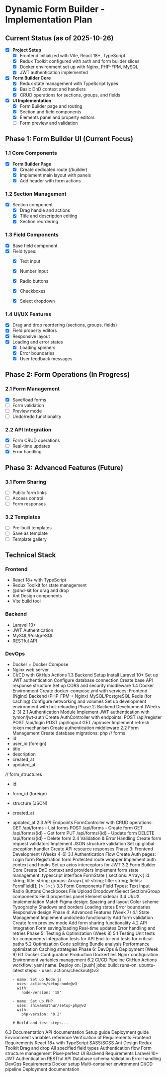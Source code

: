 # Dynamic Form Builder - Implementation Plan

## Current Status (as of 2025-10-26)
- [x] **Project Setup**
  - [x] Frontend initialized with Vite, React 18+, TypeScript
  - [x] Redux Toolkit configured with auth and form builder slices
  - [x] Docker environment set up with Nginx, PHP-FPM, MySQL
  - [x] JWT authentication implemented

- [x] **Form Builder Core**
  - [x] Redux state management with TypeScript types
  - [x] Basic DnD context and handlers
  - [x] CRUD operations for sections, groups, and fields

- [x] **UI Implementation**
  - [x] Form Builder page and routing
  - [x] Section and field components
  - [x] Elements panel and property editors
  - [ ] Form preview and validation

## Phase 1: Form Builder UI (Current Focus)
### 1.1 Core Components
- [x] **Form Builder Page**
  - [x] Create dedicated route (/builder)
  - [x] Implement main layout with panels
  - [x] Add header with form actions

### 1.2 Section Management
- [x] Section component
  - [x] Drag handle and actions
  - [x] Title and description editing
  - [x] Section reordering

### 1.3 Field Components
- [x] Base field component
- [x] Field types:
  - [x] Text input
  - [x] Number input
  - [x] Radio buttons
  - [x] Checkboxes
  - [x] Select dropdown
 

### 1.4 UI/UX Features
- [x] Drag and drop reordering (sections, groups, fields)
- [x] Field property editors
- [x] Responsive layout
- [x] Loading and error states
  - [x] Loading spinners
  - [x] Error boundaries
  - [x] User feedback messages

## Phase 2: Form Operations (In Progress)
### 2.1 Form Management
- [x] Save/load forms
- [ ] Form validation
- [ ] Preview mode
- [ ] Undo/redo functionality

### 2.2 API Integration
- [x] Form CRUD operations
- [ ] Real-time updates
- [x] Error handling

## Phase 3: Advanced Features (Future)
### 3.1 Form Sharing
- [ ] Public form links
- [ ] Access control
- [ ] Form responses

### 3.2 Templates
- [ ] Pre-built templates
- [ ] Save as template
- [ ] Template gallery

## Technical Stack

### Frontend
- React 18+ with TypeScript
- Redux Toolkit for state management
- @dnd-kit for drag and drop
- Ant Design components
- Vite build tool

### Backend
- Laravel 10+
- JWT Authentication
- MySQL/PostgreSQL
- RESTful API

### DevOps
- Docker + Docker Compose
- Nginx web server
- CI/CD with GitHub Actions
1.3 Backend Setup
 Install Laravel 10+
 Set up JWT authentication
 Configure database connection
 Create base API response structure
 Set up CORS and security middleware
1.4 Docker Environment
 Create docker-compose.yml with services:
Frontend (Nginx)
Backend (PHP-FPM + Nginx)
MySQL/PostgreSQL
Redis (for caching)
 Configure networking and volumes
 Set up development environment with hot-reloading
Phase 2: Backend Development (Weeks 2-3)
2.1 Authentication Module
 Implement JWT authentication with tymon/jwt-auth
 Create AuthController with endpoints:
POST /api/register
POST /api/login
POST /api/logout
GET /api/user
 Implement refresh token mechanism
 Create authentication middleware
2.2 Form Management
 Create database migrations:
php
// forms
- id
- user_id (foreign)
- title
- description
- created_at
- updated_at

// form_structures
- id
- form_id (foreign)
- structure (JSON)
- created_at
- updated_at
2.3 API Endpoints
 FormController with CRUD operations:
GET /api/forms - List forms
POST /api/forms - Create form
GET /api/forms/{id} - Get form
PUT /api/forms/{id} - Update form
DELETE /api/forms/{id} - Delete form
2.4 Validation & Error Handling
 Create form request validators
 Implement JSON structure validation
 Set up global exception handler
 Create API resource responses
Phase 3: Frontend Development (Weeks 4-6)
3.1 Authentication Flow
 Create Auth pages:
Login form
Registration form
Protected route wrapper
 Implement auth context and hooks
 Set up axios interceptors for JWT
3.2 Form Builder Core
 Create DnD context and providers
 Implement form state management:
typescript
interface FormState {
  sections: Array<{
    id: string;
    title: string;
    groups: Array<{
      id: string;
      title: string;
      fields: FormField[];
    }>;
  }>;
}
3.3 Form Components
 Field Types:
 Text Input
 Radio Buttons
 Checkboxes
 File Upload
 Dropdown/Select
 Section/Group components
 Field properties panel
 Element sidebar
3.4 UI/UX Implementation
 Match Figma design:
Spacing and layout
Color scheme
Typography
Shadows and borders
 Loading states
 Error boundaries
 Responsive design
Phase 4: Advanced Features (Week 7)
4.1 State Management
 Implement undo/redo functionality
 Add form validation
 Create form preview mode
 Add form sharing functionality
4.2 API Integration
 Form saving/loading
 Real-time updates
 Error handling and retries
Phase 5: Testing & Optimization (Week 8)
5.1 Testing
 Unit tests for components
 Integration tests for API
 End-to-end tests for critical paths
5.2 Optimization
 Code splitting
 Bundle analysis
 Performance optimization
 Caching strategies
Phase 6: DevOps & Deployment (Week 9)
6.1 Docker Configuration
 Production Dockerfiles
 Nginx configuration
 Environment variables management
6.2 CI/CD Pipeline
 GitHub Actions workflow:
yaml
name: Deploy
on: [push]
jobs:
  build:
    runs-on: ubuntu-latest
    steps:
      - uses: actions/checkout@v3
      
      - name: Set up Node.js
        uses: actions/setup-node@v3
        with:
          node-version: '18'
          
      - name: Set up PHP
        uses: shivammathur/setup-php@v2
        with:
          php-version: '8.2'
          
      # Build and test steps...
6.3 Documentation
 API documentation
 Setup guide
 Deployment guide
 Environment variables reference
Verification of Requirements
Frontend Requirements
 React 18+ with TypeScript
 SASS/SCSS
 Ant Design
 Redux Toolkit
 Drag and drop
 All specified field types
 Authentication flow
 Form structure management
 Pixel-perfect UI
Backend Requirements
 Laravel 10+
 JWT Authentication
 RESTful API
 Database schema
 Validation
 Error handling
DevOps Requirements
 Docker setup
 Multi-container environment
 CI/CD pipeline
 Deployment documentation
